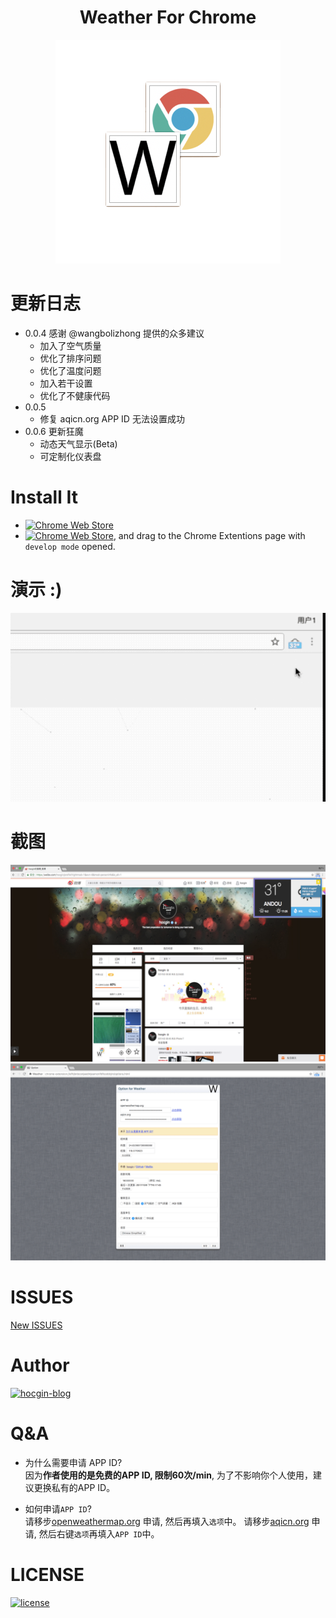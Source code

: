 <h1 align="center">Weather For Chrome</h1>
<p align="center"><img src="screenshots/weather-chrome.png"/></p>

# 更新日志
- 0.0.4 感谢 @wangbolizhong 提供的众多建议
    - 加入了空气质量
    - 优化了排序问题
    - 优化了温度问题
    - 加入若干设置
    - 优化了不健康代码
- 0.0.5 
    - 修复 aqicn.org APP ID 无法设置成功
- 0.0.6 更新狂魔
    - 动态天气显示(Beta)
    - 可定制化仪表盘 

# Install It
- [![Chrome Web Store](https://img.shields.io/badge/Chrome%20Web%20Store-v0.0.4-brightgreen.svg)](https://chrome.google.com/webstore/detail/weather/ibieofighcnndjcjchdahdiacjpmkhgf)
- [![Chrome Web Store](https://img.shields.io/badge/Dowloads-561%20KB-brightgreen.svg)](build/WearthForChrome.crx), and drag to the Chrome Extentions page with `develop mode` opened.

# 演示 :)
![演示](screenshots/0-0-3.gif)

# 截图
![演示1](screenshots/2.png)
![演示2](screenshots/option.png)

# ISSUES
[New ISSUES](https://github.com/hocgin/WeatherForChrome/issues/new)

# Author
[![hocgin-blog](https://img.shields.io/badge/hocgin-blog-blue.svg)](http://hocg.in)

# Q&A
- 为什么需要申请 APP ID?  
因为**作者使用的是免费的APP ID, 限制60次/min**, 为了不影响你个人使用，建议更换私有的APP ID。

- 如何申请`APP ID`?  
请移步[openweathermap.org](https://home.openweathermap.org/api_keys) 申请, 然后再填入`选项`中。
请移步[aqicn.org](http://aqicn.org/data-platform/token/#/) 申请, 然后右键`选项`再填入`APP ID`中。

# LICENSE
[![license](https://img.shields.io/github/license/mashape/apistatus.svg?style=flat-square)](/LICENSE)
